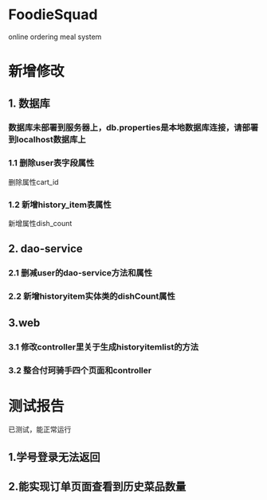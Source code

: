 # FoodieSquad
 online ordering meal system
# 新增修改
## 1. 数据库
### 数据库未部署到服务器上，db.properties是本地数据库连接，请部署到localhost数据库上

### 1.1 删除user表字段属性
删除属性cart_id
### 1.2 新增history_item表属性
新增属性dish_count

## 2. dao-service
### 2.1 删减user的dao-service方法和属性
### 2.2 新增historyitem实体类的dishCount属性

## 3.web

### 3.1 修改controller里关于生成historyitemlist的方法
### 3.2 整合付珂骑手四个页面和controller
# 测试报告
已测试，能正常运行
## 1.学号登录无法返回
## 2.能实现订单页面查看到历史菜品数量

